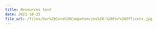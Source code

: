```yaml
---
title: Resources test
date: 2021-10-25
file_url: /files/Our%20Core%20Competencies%20-%20For%20Officers.jpg
---
```


